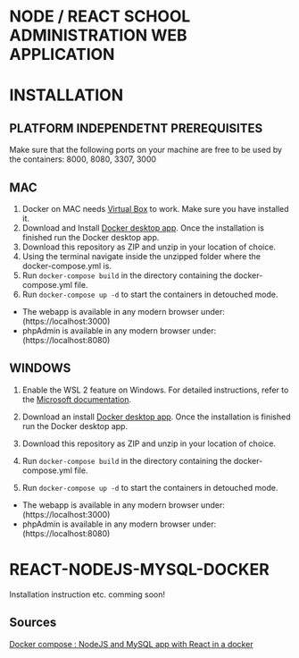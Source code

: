 # NODE / REACT SCHOOL ADMINISTRATION WEB APPLICATION

# INSTALLATION
PLATFORM INDEPENDETNT PREREQUISITES
--------------
Make sure that the following ports on your machine are free to be used by the containers: 8000, 8080, 3307, 3000

MAC
--------------
1. Docker on MAC needs [Virtual Box](https://www.virtualbox.org/wiki/Downloads) to work. Make sure you have installed it.
2. Download and Install [Docker desktop app](https://docs.docker.com/desktop/mac/install/#install-interactively). Once the installation is finished run the Docker desktop app.
2. Download this repository as ZIP and unzip in your location of choice. 
3. Using the terminal navigate inside the unzipped folder where the docker-compose.yml is.
4. Run `docker-compose build` in the directory containing the docker-compose.yml file.
5. Run `docker-compose up -d` to start the containers in detouched mode.

- The webapp is available in any modern browser under: (https://localhost:3000)
- phpAdmin is available in any modern browser under: (https://localhost:8080)


WINDOWS
--------------
1. Enable the WSL 2 feature on Windows. For detailed instructions, refer to the [Microsoft documentation](https://docs.microsoft.com/en-us/windows/wsl/install).

2. Download an install [Docker desktop app](https://docs.docker.com/desktop/windows/install/). Once the installation is finished run the Docker desktop app.

3. Download this repository as ZIP and unzip in your location of choice. 
4. Run `docker-compose build` in the directory containing the docker-compose.yml file.
5. Run `docker-compose up -d` to start the containers in detouched mode.

- The webapp is available in any modern browser under: (https://localhost:3000)
- phpAdmin is available in any modern browser under: (https://localhost:8080)

# REACT-NODEJS-MYSQL-DOCKER 

Installation instruction etc. comming soon!

Sources
---------

[Docker compose : NodeJS and MySQL app with React in a docker](http://www.bogotobogo.com/DevOps/Docker/Docker-React-Node-MySQL-App.php) 